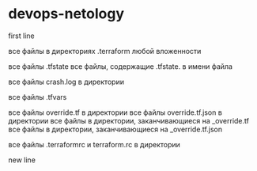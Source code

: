 # devops-netology
first line

все файлы в директориях .terraform любой вложенности

все файлы .tfstate
все файлы, содержащие .tfstate. в имени файла

все файлы crash.log в директории

все файлы .tfvars

все файлы override.tf в директории
все файлы override.tf.json в директории
все файлы в директории, заканчивающиеся на _override.tf
все файлы в директории, заканчивающиеся на _override.tf.json

все файлы .terraformrc и terraform.rc в директории 

new line
